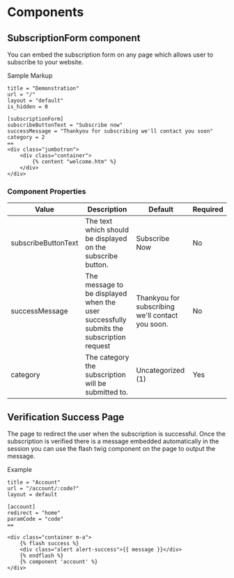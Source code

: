 # Components

## SubscriptionForm component

You can embed the subscription form on any page which allows user to subscribe to your website.

Sample Markup
```
title = "Demonstration"
url = "/"
layout = "default"
is_hidden = 0

[subscriptionForm]
subscribeButtonText = "Subscribe now"
successMessage = "Thankyou for subscribing we'll contact you soon"
category = 2
==
<div class="jumbotron">
    <div class="container">
        {% content "welcome.htm" %}
    </div>
</div>

```

### Component Properties

| Value               | Description                                                                              | Default                                           | Required |
|---------------------|------------------------------------------------------------------------------------------|---------------------------------------------------|----------|
| subscribeButtonText | The text which should be displayed on the subscribe button.                              | Subscribe Now                                     | No       |
| successMessage      | The message to be displayed when the user successfully submits the  subscription request | Thankyou for subscribing we'll  contact you soon. | No       |
| category            | The category the subscription will be submitted to.                                      | Uncategorized (1)                                 | Yes      |


## Verification Success Page

The page to redirect the user when the subscription is successful. Once the subscription is verified there is a message embedded automatically in the session you can use the flash twig component on the page to output the message.

Example
```
title = "Account"
url = "/account/:code?"
layout = default

[account]
redirect = "home"
paramCode = "code"
==

<div class="container m-a">
    {% flash success %}
    <div class="alert alert-success">{{ message }}</div>
    {% endflash %}
    {% component 'account' %}
</div>

```
